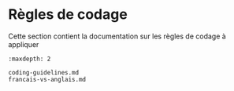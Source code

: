 # Règles de codage

Cette section contient la documentation sur les règles de codage à appliquer

```{toctree}
:maxdepth: 2

coding-guidelines.md
francais-vs-anglais.md
```
